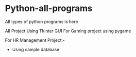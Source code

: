 # Python-all-programs
All types of python programs is here

All Project Using Tkinter GUI 
For Gaming project using pygame

For HR Management Project:-
- Using sample database
